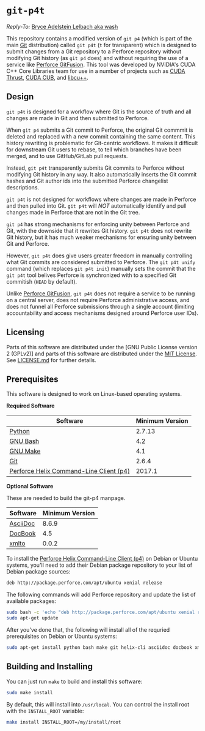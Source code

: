 <!--
Copyright (c) 2017-2020 NVIDIA Corporation
Reply-To: Bryce Adelstein Lelbach aka wash <brycelelbach@gmail.com>

Distributed under the MIT License (http://www.opensource.org/licenses/mit-license.php)
-->

# `git-p4t`

*Reply-To:* [Bryce Adelstein Lelbach aka wash](brycelelbach@gmail.com)

This repository contains a modified version of `git p4` (which is part of
  the main [Git] distribution) called `git p4t` (`t` for transparent) which is
  designed to submit changes from a Git repository to a Perforce repository
  without modifying Git history (as `git p4` does) and without requiring the
  use of a service like [Perforce GitFusion].
This tool was developed by NVIDIA's CUDA C++ Core Libraries team for use in a
  number of projects such as [CUDA Thrust], [CUDA CUB], and [libcu++].

## Design

`git p4t` is designed for a workflow where Git is the source of truth and all
  changes are made in Git and then submitted to Perforce.

When `git p4` submits a Git commit to Perforce, the original Git commmit is
  deleted and replaced with a new commit containing the same content.
This history rewriting is problematic for Git-centric workflows.
It makes it difficult for downstream Git users to rebase, to tell which
  branches have been merged, and to use GitHub/GitLab pull requests.

Instead, `git p4t` transparently submits Git commits to Perforce without
  modifying Git history in any way.
It also automatically inserts the Git commit hashes and Git author ids into
  the submitted Perforce changelist descriptions.

`git p4t` is not designed for workflows where changes are made in Perforce and
  then pulled into Git.
`git p4t` will *NOT* automatically identify and pull changes made in Perforce
  that are not in the Git tree.

`git p4` has strong mechanisms for enforcing unity between Perforce and Git,
  with the downside that it rewrites Git history.
`git p4t` does not rewrite Git history, but it has much weaker mechanisms for
  ensuring unity between Git and Perforce.

However, `git p4t` does give users greater freedom in manually controlling
  what Git commits are considered submitted to Perforce.
The `git p4t unify` command (which replaces `git p4t init`) manually sets the
  commit that the `git p4t` tool belives Perforce is synchronized with to
  a specified Git commitish (`HEAD` by default).

Unlike [Perforce GitFusion], `git p4t` does not require a service to be running
  on a central server, does not require Perforce administrative access, and does
  not funnel all Perforce submissions through a single account (limiting
  accountability and access mechanisms designed around Perforce user IDs).

## Licensing

Parts of this software are distributed under the
  [GNU Public License version 2 (GPLv2)] and parts of this software are
  distributed under the [MIT License].
See [LICENSE.md](LICENSE.md) for further details.

## Prerequisites

This software is designed to work on Linux-based operating systems.

**Required Software**

| Software                                  | Minimum Version |
| ----------------------------------------- | --------------- |
| [Python]                                  | 2.7.13          |
| [GNU Bash]                                | 4.2             |
| [GNU Make]                                | 4.1             |
| [Git]                                     | 2.6.4           |
| [Perforce Helix Command-Line Client (p4)] | 2017.1          |

**Optional Software**

These are needed to build the git-p4 manpage.

| Software                            | Minimum Version |
| ----------------------------------- | --------------- |
| [AsciiDoc]                          | 8.6.9           |
| [DocBook]                           | 4.5             |
| [xmlto]                             | 0.0.2           |

To install the [Perforce Helix Command-Line Client (p4)] on Debian or Ubuntu
  systems, you'll need to add their Debian package repository to your list of
  Debian package sources:

```bash
deb http://package.perforce.com/apt/ubuntu xenial release
```

The following commands will add Perforce repository and update the list of
  available packages:

```bash
sudo bash -c 'echo "deb http://package.perforce.com/apt/ubuntu xenial release" > /etc/apt/sources.list.d/perforce.list'
sudo apt-get update
```

After you've done that, the following will install all of the requried
  prerequisites on Debian or Ubuntu systems:

```bash
sudo apt-get install python bash make git helix-cli asciidoc docbook xmlto
```

## Building and Installing

You can just run `make` to build and install this software:

```bash
sudo make install
```

By default, this will install into `/usr/local`.
You can control the install root with the `INSTALL_ROOT` variable:

```bash
make install INSTALL_ROOT=/my/install/root
```

[CUDA Thrust]:                                  https://github.com/thrust/thrust
[CUDA CUB]:                                     https://github.com/NVlabs/cub
[libcu++]:                                      https://github.com/ogiroux/freestanding
[GNU General Public License version 2 (GPLv2)]: https://opensource.org/licenses/GPL-2.0
[MIT License]:                                  https://opensource.org/licenses/mit-license.php
[Python]:                                       https://python.org
[GNU Bash]:                                     https://www.gnu.org/software/bash
[GNU Make]:                                     https://www.gnu.org/software/make
[Git]:                                          https://git-scm.com
[Perforce Helix Command-Line Client (p4)]:      https://www.perforce.com/downloads/helix-command-line-client-p4
[Perforce GitFusion]:                           https://www.perforce.com/manuals/git-fusion/
[AsciiDoc]:                                     https://asciidoc.org
[DocBook]:                                      https://docbook.org
[xmlto]:                                        https://pagure.io/xmlto

